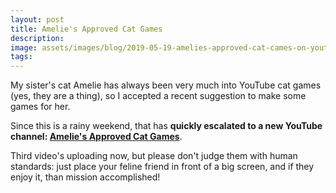 ```yaml
---
layout: post
title: Amelie's Approved Cat Games
description:
image: assets/images/blog/2019-05-19-amelies-approved-cat-cames-on-youtube/amelies-cat-games-logo.jpg
tags:
---
```

My sister's cat Amelie has always been very much into YouTube cat games (yes, they are a thing), so I accepted a recent suggestion to make some games for her.

Since this is a rainy weekend, that has **quickly escalated to a new YouTube channel: [Amelie's Approved Cat Games](https://www.youtube.com/channel/UC5V1AwyB7LBK55kY3CWxLhg)**.

Third video's uploading now, but please don't judge them with human standards: just place your feline friend in front of a big screen, and if they enjoy it, than mission accomplished!